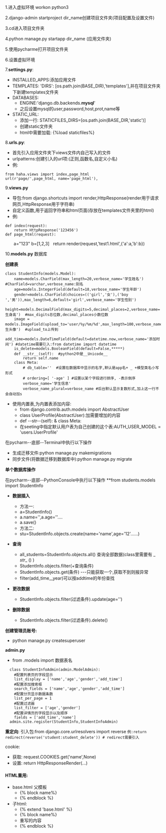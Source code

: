 


1.进入虚拟环境 workon python3

2.django-admin startproject dir_name创建项目文件夹(项目配置及设置文件)

3.cd进入项目文件夹

4.python manage.py startapp dir_name (应用文件夹)

5.使用pycharme打开项目文件夹

6.设置虚拟环境

7.**settings.py**:
- INSTALLED_APPS:添加应用文件
- TEMPLATES: 'DIRS': [os.path.join(BASE_DIR),'templates'],并在项目文件夹下新建templates文件夹
- DATABASES:
    - ENGINE:'django.db.backends.**mysql**'
    - 之后设置mysql的user,password,host,prot,name等
- STATIC_URL:
  - 添加一行: STATICFILES_DIRS=[os.path.join(BASE_DIR,'static')]
  - 创建static文件夹
  - html中需要加载: {%load staticfiles%}

8.**urls.py**:
- 首先引入应用文件夹下views文件内自己写入的文件
- urlpatterns:创建引入的url项:(正则,函数名,自定义小名)
- 例:
>
    from haha.views import index,page_html
    url(r'page/',page_html, name='page_html'),

9.**views.py**
- 导包:from django.shortcuts import render,HttpResponse(render用于请求网页,HttpResponse用于字符串)
- 自定义函数,用于返回字符串和html页面(存放在templates文件夹里的html)
- 例:
>
    def index(request):
        return HttpResponse('123456')
    def page_html(request):
        a="123"
        b=[1,2,3]
    	return render(request,'test1.html',{'a':a,'b':b})

10.**models.py** 数据库

**创建表**

    class StudentInfo(models.Model):
        name=models.CharField(max_length=20,verbose_name='学生姓名')   #CharField=varchar,verbose_name:别名
        age=models.IntegerField(default=18,verbose_name='学生年龄')
        gender=models.CharField(choices=(('girl','女'),('boy ','男')),max_length=6,default='girl',verbose_name='学生性别')
        height=models.DecimalField(max_digits=5,decimal_places=2,verbose_name='学生身高')  #max_digits总位数,decimal_places小数位数
        image = models.ImageField(upload_to='user/%y/%m/%d',max_length=100,verbose_name='学生头像')  #upload_to上传到
        add_time=models.DateTimeField(default=datetime.now,verbose_name='添加时间') #datetime需要引入:from datetime import datetime
        is_delete=models.BooleanField(default=False,*****)
        def __str__(self):  #python2中是__Unicode__
            return self.name
        class Meta:
            # db_table=''  #设置在数据库中显示的名字,默认是app名+ _ +模型类名小写形式
            # ordering=[ '-age' ] #设置以某个字段进行排序, -表示倒序
            verbose_name='学生信息'
            verbose_name_plural=verbose_name #后台默认显示复数形式,加上这一行不会自动加s

- 使用内置表,为内置表添加内容:
  - from django.contrib.auth.models import AbstractUser
  - class UserProfile(AbstractUser):加需要增加的内容
  - def --str--(self):  &    class Meta:
  - 在seeting中指定默认用户表为自己创建的这个表:AUTH_USER_MODEL = 'users.UserProfile'

在pycharm--底部--Terminal中执行以下操作
- 生成迁移文件:python manage.py makemigrations
- 同步文件(将数据迁移到数据库中):python manage.py migrate

**单个数据库操作**

在pycharm--底部--PythonConsole中执行以下操作
**from students.models import StudentInfo

- **数据插入**
    - 方法一:
    - a=StudentInfo()
    - a.name='',a.age=''....
    - a.save()
    - 方法二:
    - stu=StudentInfo.objects.create(name='name',age='12'......)

- **查询**
  - all_students=StudentInfo.objects.all() 查询全部数据(class里需要有 _ _str__ () )
  - StudentInfo.objects.filter(+查询条件)
  - StudentInfo.objects.get(条件) ---只能获取一个,获取不到则报异常
  - filter(add_time__year)可以按addtime的年份查找

- **更改数据**
  - StudentInfo.objects.filter(过滤条件).update(age='')

- **删除数据**
  - StudentInfo.objects.filter(过滤条件).delete()


**创建管理员账号:**
- python manage.py createsuperuser

**admin.py**
- from .models import 数据表名
>
      class StudentInfoAdmin(admin.ModelAdmin):
        #配置列表页的字段显示
        list_display = ['name','age','gender','add_time']
        #配置添加搜索框
        search_fields = ['name','age','gender','add_time']
        #配置分页显示数据条数
        list_per_page = 1
        #配置过滤器
        list_filter = ['age','gender']
        #配置详情页的字段显示以及顺序
        fields = ['add_time','name']
      admin.site.register(StudentInfo,StudentInfoAdmin)

**重定向**: 引入包:from django.core.urlresolvers  import reverse
`例:return redirect(reverse('student:student_delete')) # redirect需要引入`


cookie:
- 获取: request.COOKIES.get('name',None)
- 设置: return HttpResponseRender(...)


#### HTML重用:
- base.html 父模板
  - {% block name%}
  - {% endblock %}
- 子html:
  - {% extend 'base.html' %}
  - {% block name%}
  - 重写的内容
  - {% endblock %}
